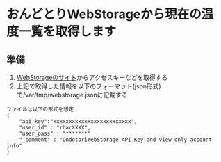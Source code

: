 # おんどとりWebStorageから現在の温度一覧を取得します

## 準備
1. [WebStorageのサイト](https://ondotori.webstorage.jp/account/create-apikey.php)からアクセスキーなどを取得する
2. 上記で取得した情報を以下のフォーマット(json形式)で/var/tmp/webstorage.jsonに記載する

```
ファイルは以下の形式を想定
{
    "api_key":"xxxxxxxxxxxxxxxxxxxxxxxxx",
    "user_id" : "rbacXXXX",
    "user_pass" : "*******"
    "_comment" : "OndotoriWebStorage API Key and view only account info"
}
```
